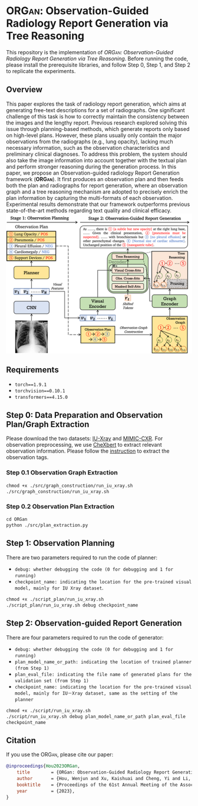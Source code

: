 # <span style="font-variant:small-caps;">ORGan</span>: Observation-Guided Radiology Report Generation via Tree Reasoning

This repository is the implementation of *<span style="font-variant:small-caps;">ORGan</span>: Observation-Guided Radiology Report Generation via Tree Reasoning*.
Before running the code, please install the prerequisite libraries, and follow Step 0, Step 1, and Step 2 to replicate the experiments.

## Overview
This paper explores the task of radiology report generation, which aims at generating free-text descriptions for a set of radiographs. One significant challenge of this task is how to correctly maintain the consistency between the images and the lengthy report. Previous research explored solving this issue through planning-based methods, which generate reports only based on high-level plans. However, these plans usually only contain the major observations from the radiographs (e.g., lung opacity), lacking much necessary information, such as the observation characteristics and preliminary clinical diagnoses. To address this problem, the system should also take the image information into account together with the textual plan and perform stronger reasoning during the generation process. In this paper, we propose an Observation-guided radiology Report Generation framework (**<span style="font-variant:small-caps;">ORGan</span>**). It first produces an observation plan and then feeds both the plan and radiographs for report generation, where an observation graph and a tree reasoning mechanism are adopted to precisely enrich the plan information by capturing the multi-formats of each observation. Experimental results demonstrate that our framework outperforms previous state-of-the-art methods regarding text quality and clinical efficacy.
![Alt text](figure/overview.png?raw=true "Title")

## Requirements
- `torch==1.9.1`
- `torchvision==0.10.1`
- `transformers==4.15.0`

## Step 0: Data Preparation and Observation Plan/Graph Extraction
Please download the two datasets: [IU-Xray](https://openi.nlm.nih.gov/) and [MIMIC-CXR](https://physionet.org/content/mimic-cxr-jpg/2.0.0/). For observation preprocessing, we use [CheXbert](https://arxiv.org/pdf/2004.09167.pdf) to extract relevant observation information. Please follow the [instruction](https://github.com/stanfordmlgroup/CheXbert#prerequisites) to extract the observation tags.

### Step 0.1 Observation Graph Extraction
```
chmod +x ./src/graph_construction/run_iu_xray.sh
./src/graph_construction/run_iu_xray.sh
```

### Step 0.2 Observation Plan Extraction
```
cd ORGan
python ./src/plan_extraction.py
```

## Step 1: Observation Planning
There are two parameters required to run the code of planner: 
- `debug: whether debugging the code (0 for debugging and 1 for running)`
- `checkpoint_name: indicating the location for the pre-trained visual model, mainly for IU Xray dataset`.
```
chmod +x ./script_plan/run_iu_xray.sh
./script_plan/run_iu_xray.sh debug checkpoint_name
```

## Step 2: Observation-guided Report Generation
There are four parameters required to run the code of generator:
- `debug: whether debugging the code (0 for debugging and 1 for running)`
- `plan_model_name_or_path: indicating the location of trained planner (from Step 1)`
- `plan_eval_file: indicating the file name of generated plans for the validation set (from Step 1)`
- `checkpoint_name: indicating the location for the pre-trained visual model, mainly for IU－Xray dataset, same as the setting of the planner`
```
chmod +x ./script/run_iu_xray.sh
./script/run_iu_xray.sh debug plan_model_name_or_path plan_eval_file checkpoint_name
```

## Citation
If you use the <span style="font-variant:small-caps;">ORGan</span>, please cite our paper:
```bibtex
@inproceedings{Hou2023ORGan,
	title        = {ORGan: Observation-Guided Radiology Report Generation via Tree Reasoning},
	author       = {Hou, Wenjun and Xu, Kaishuai and Cheng, Yi and Li, Wenjie and Liu, Jiang}, 
	booktitle    = {Proceedings of the 61st Annual Meeting of the Association for Computational Linguistics},
	year         = {2023},
}
```